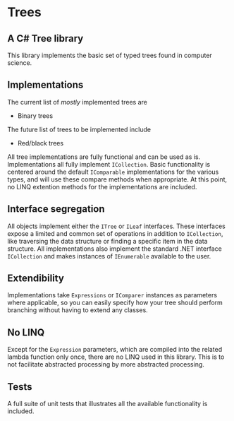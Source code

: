 # Trees

## A C# Tree library

This library implements the basic set of typed trees found in computer science.

## Implementations

The current list of *mostly* implemented trees are
- Binary trees

The future list of trees to be implemented include
- Red/black trees

All tree implementations are fully functional and can be used as is. Implementations all fully implement ```ICollection```. Basic functionality is centered around the default ```IComparable``` implementations for the various types, and will use these compare methods when appropriate.
At this point, no LINQ extention methods for the implementations are included.

## Interface segregation

All objects implement either the ```ITree``` or ```ILeaf``` interfaces. These interfaces expose a limited and common set of operations in addition to ```ICollection```, like traversing the data structure or finding a specific item in the data structure. All implementations also implement the standard .NET interface ```ICollection``` and makes instances of ```IEnumerable``` available to the user.

## Extendibility

Implementations take ```Expressions``` or ```IComparer``` instances as parameters where applicable, so you can easily specify how your tree should perform branching without having to extend any classes.

## No LINQ

Except for the ```Expression``` parameters, which are compiled into the related lambda function only once, there are no LINQ used in this library. This is to not facilitate abstracted processing by more abstracted processing.

## Tests

A full suite of unit tests that illustrates all the available functionality is included.